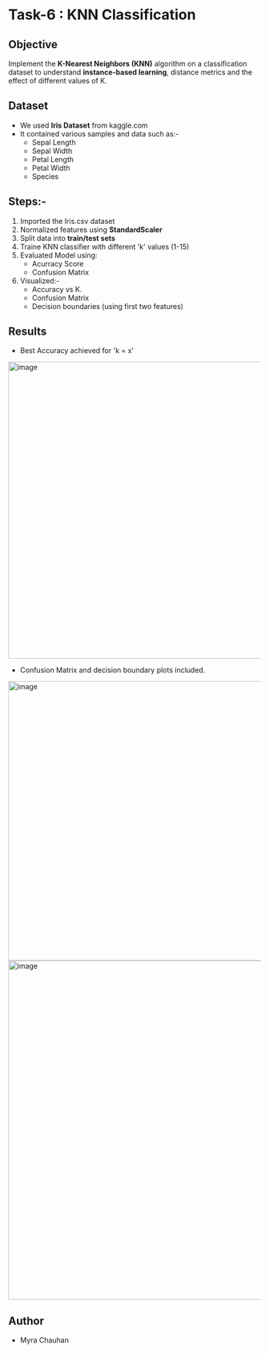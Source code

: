 # Task-6 : KNN Classification

## Objective
Implement the **K-Nearest Neighbors (KNN)** algorithm on a classification dataset to understand **instance-based learning**, distance metrics and the effect of different values of K.

## Dataset
- We used **Iris Dataset** from kaggle.com
- It contained various samples and data such as:-
  - Sepal Length
  - Sepal Width
  - Petal Length
  - Petal Width
  - Species

## Steps:-
1. Imported the Iris.csv dataset
2. Normalized features using **StandardScaler**
3. Split data into **train/test sets**
4. Traine KNN classifier with different 'k' values (1-15)
5. Evaluated Model using:
   - Acurracy Score
   - Confusion Matrix
6. Visualized:-
   - Accuracy vs K.
   - Confusion Matrix
   - Decision boundaries (using first two features)
  
## Results
- Best Accuracy achieved for 'k = x'
<img width="907" height="592" alt="image" src="https://github.com/user-attachments/assets/f5d7a838-35f6-4461-a2e9-c4d4b9dca816" />

- Confusion Matrix and decision boundary plots included.
<img width="686" height="557" alt="image" src="https://github.com/user-attachments/assets/88053433-de5d-4970-ab87-c4b208c0db07" />
<img width="867" height="676" alt="image" src="https://github.com/user-attachments/assets/9088bcec-590a-4a85-be35-781186b3c549" />

## Author
- Myra Chauhan
